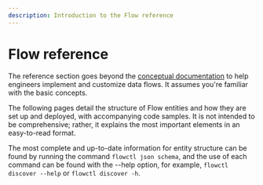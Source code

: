 ```yaml
---
description: Introduction to the Flow reference
---
```


# Flow reference

The reference section goes beyond the [conceptual documentation](../concepts/high-level-concepts.md) to help engineers implement and customize data flows. It assumes you're familiar with the basic concepts.&#x20;

The following pages detail the structure of Flow entities and how they are set up and deployed, with accompanying code samples. It is not intended to be comprehensive; rather, it explains the most important elements in an easy-to-read format.&#x20;

The most complete and up-to-date information for entity structure can be found by running the command `flowctl json schema`, and the use of each command can be found with the --help option, for example, `flowctl discover --help` or `flowctl discover -h`.
